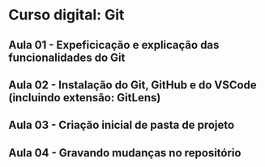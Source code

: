 # Curso digital: Git

## Aula 01 - Expeficicação e explicação das funcionalidades do Git
## Aula 02 - Instalação do Git, GitHub e do VSCode (incluindo extensão: GitLens)
## Aula 03 - Criação inicial de pasta de projeto
## Aula 04 - Gravando mudanças no repositório